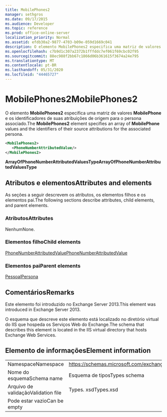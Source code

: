 ```yaml
---
title: MobilePhones2
manager: sethgros
ms.date: 09/17/2015
ms.audience: Developer
ms.topic: reference
ms.prod: office-online-server
localization_priority: Normal
ms.assetid: efdb30a2-9877-4703-b09e-059d1669c041
description: O elemento MobilePhones2 especifica uma matriz de valores MobilePhone e os identificadores de suas atribuições de origem para o persona associado.
ms.openlocfilehash: c7b9d1c307a2372b1fffddc7ef061f69cbc02f95
ms.sourcegitcommit: 88ec988f2bb67c1866d06b361615f3674a24e795
ms.translationtype: MT
ms.contentlocale: pt-BR
ms.lasthandoff: 05/31/2020
ms.locfileid: "44465727"
---
```

# <a name="mobilephones2"></a><span data-ttu-id="cf064-103">MobilePhones2</span><span class="sxs-lookup"><span data-stu-id="cf064-103">MobilePhones2</span></span>

<span data-ttu-id="cf064-104">O elemento **MobilePhones2** especifica uma matriz de valores **MobilePhone** e os identificadores de suas atribuições de origem para o persona associado.</span><span class="sxs-lookup"><span data-stu-id="cf064-104">The **MobilePhones2** element specifies an array of **MobilePhone** values and the identifiers of their source attributions for the associated persona.</span></span> 
  
```XML
<MobilePhones2>
   <PhoneNumberAttributedValue/>
</MobilePhones2>
```

 <span data-ttu-id="cf064-105">**ArrayOfPhoneNumberAttributedValuesType**</span><span class="sxs-lookup"><span data-stu-id="cf064-105">**ArrayOfPhoneNumberAttributedValuesType**</span></span>
## <a name="attributes-and-elements"></a><span data-ttu-id="cf064-106">Atributos e elementos</span><span class="sxs-lookup"><span data-stu-id="cf064-106">Attributes and elements</span></span>

<span data-ttu-id="cf064-107">As seções a seguir descrevem os atributos, os elementos filhos e os elementos pai.</span><span class="sxs-lookup"><span data-stu-id="cf064-107">The following sections describe attributes, child elements, and parent elements.</span></span>
  
### <a name="attributes"></a><span data-ttu-id="cf064-108">Atributos</span><span class="sxs-lookup"><span data-stu-id="cf064-108">Attributes</span></span>

<span data-ttu-id="cf064-109">Nenhum</span><span class="sxs-lookup"><span data-stu-id="cf064-109">None.</span></span>
  
### <a name="child-elements"></a><span data-ttu-id="cf064-110">Elementos filho</span><span class="sxs-lookup"><span data-stu-id="cf064-110">Child elements</span></span>

[<span data-ttu-id="cf064-111">PhoneNumberAttributedValue</span><span class="sxs-lookup"><span data-stu-id="cf064-111">PhoneNumberAttributedValue</span></span>](phonenumberattributedvalue.md)
  
### <a name="parent-elements"></a><span data-ttu-id="cf064-112">Elementos pai</span><span class="sxs-lookup"><span data-stu-id="cf064-112">Parent elements</span></span>

[<span data-ttu-id="cf064-113">Pessoal</span><span class="sxs-lookup"><span data-stu-id="cf064-113">Persona</span></span>](persona.md)
  
## <a name="remarks"></a><span data-ttu-id="cf064-114">Comentários</span><span class="sxs-lookup"><span data-stu-id="cf064-114">Remarks</span></span>

<span data-ttu-id="cf064-115">Este elemento foi introduzido no Exchange Server 2013.</span><span class="sxs-lookup"><span data-stu-id="cf064-115">This element was introduced in Exchange Server 2013.</span></span>
  
<span data-ttu-id="cf064-116">O esquema que descreve este elemento está localizado no diretório virtual do IIS que hospeda os Serviços Web do Exchange.</span><span class="sxs-lookup"><span data-stu-id="cf064-116">The schema that describes this element is located in the IIS virtual directory that hosts Exchange Web Services.</span></span>
  
## <a name="element-information"></a><span data-ttu-id="cf064-117">Elemento de informações</span><span class="sxs-lookup"><span data-stu-id="cf064-117">Element information</span></span>

|||
|:-----|:-----|
|<span data-ttu-id="cf064-118">Namespace</span><span class="sxs-lookup"><span data-stu-id="cf064-118">Namespace</span></span>  <br/> |https://schemas.microsoft.com/exchange/services/2006/types  <br/> |
|<span data-ttu-id="cf064-119">Nome do esquema</span><span class="sxs-lookup"><span data-stu-id="cf064-119">Schema name</span></span>  <br/> |<span data-ttu-id="cf064-120">Esquema de tipos</span><span class="sxs-lookup"><span data-stu-id="cf064-120">Types schema</span></span>  <br/> |
|<span data-ttu-id="cf064-121">Arquivo de validação</span><span class="sxs-lookup"><span data-stu-id="cf064-121">Validation file</span></span>  <br/> |<span data-ttu-id="cf064-122">Types. xsd</span><span class="sxs-lookup"><span data-stu-id="cf064-122">Types.xsd</span></span>  <br/> |
|<span data-ttu-id="cf064-123">Pode estar vazio</span><span class="sxs-lookup"><span data-stu-id="cf064-123">Can be empty</span></span>  <br/> ||
   

